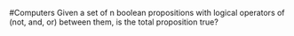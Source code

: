 #Computers 
Given a set of n boolean propositions with logical operators of (not, and, or) between them, is the total proposition true?